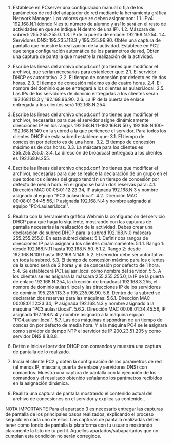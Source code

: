 1.	Establece en PCserver una configuración manual o fija de los parámetros de red del adaptador de red mediante la herramienta gráfica Network Manager. Los valores que se deben asignar son:
1.1.	IPv4: 192.168.N.1 (donde N es tu número de alumno y así lo será en el resto de actividades en que se indique N dentro de una IP).
1.2.	Máscara de subred: 255.255.255.0.
1.3.	IP de la puerta de enlace: 192.168.N.254.
1.4.	Servidores DNS: 195.235.113.3 y 195.235.96.90.
Obtén una captura de pantalla que muestre la realización de la actividad.
Establece en PC2 que tenga configuración automática de los parámetros de red,
Obtén una captura de pantalla que muestre la realización de la actividad.

2.	Escribe las líneas del archivo dhcpd.conf (no tienes que modificar el archivo), que serían necesarias para establecer que:
2.1.	El servidor DHCP es autoritativo.
2.2.	El tiempo de concesión por defecto es de dos horas.
2.3.	El tiempo de concesión máximo es de cuatro horas.
2.4.	El nombre del dominio que se entregará a los clientes es aulasri.local.
2.5.	Las IPs de los servidores de dominio entregadas a los clientes serán 192.168.113.3 y 192.168.96.90.
2.6.	La IP de la puerta de enlace entregada a los clientes será 192.168.N.254.
3.	Escribe las líneas del archivo dhcpd.conf (no tienes que modificar el archivo), necesarias para que el servidor asigne dinámicamente direcciones IP en los rangos 192.168.N.11-192.168.N.50 y 192.168.N.100-192.168.N.149 en la subred a la que pertenece el servidor. Para todos los clientes DHCP de esta subred establece que:
3.1.	El tiempo de concesión por defecto es de una hora.
3.2.	El tiempo de concesión máximo es de dos horas.
3.3.	La máscara para los clientes es 255.255.255.0.
3.4.	La dirección de broadcast entregada a los clientes es 192.168.N.255.
4.	Escribe las líneas del archivo dhcpd.conf (no tienes que modificar el archivo), necesarias para que se realice la declaración de un grupo en el que todos los clientes del grupo tendrán un tiempo de concesión por defecto de media hora. En el grupo se harán dos reservas para:
4.1.	Dirección MAC 00:08:01:12:23:34, IP asignada 192.168.N.3 y nombre asignado al equipo "PC3.aulasri.local".
4.2.	Dirección MAC 00:08:01:34:45:56, IP asignada 192.168.N.4 y nombre asignado al equipo "PC4.aulasri.local".
5.	Realiza con la herramienta gráfica Webmin la configuración del servicio DHCP para que haga lo siguiente, mostrando con las capturas de pantalla necesarias la realización de la actividad.
Debes crear una declaración de subred DHCP para la subred 192.168.N.0 máscara 255.255.255.0. En esta subred debes:
5.1.	Definir dos rangos de direcciones IP para asignar a los clientes dinámicamente:
5.1.1.	Rango 1: desde 192.168.N.11 hasta 192.168.N.50.
5.1.2.	Rango 2: desde 192.168.N.100 hasta 192.168.N.149.
5.2.	El servidor debe ser autoritativo en toda la subred.
5.3.	El tiempo de concesión máximo para los clientes de la subred será de 2 horas y el de concesión por defecto de 1 hora.
5.4.	Se establecerá PC1.aulasri.local como nombre del servidor.
5.5.	A los clientes se les asignará la máscara 255.255.255.0, la IP de la puerta de enlace 192.168.N.254, la dirección de broadcast 192.168.3.255, el nombre de dominio aulasri.local y las direcciones IP de los servidores de dominio 195.235.113.3 y 195.235.96.90.
5.6.	Dentro de la subred se declararán dos reservas para las máquinas:
5.6.1.	Dirección MAC 00:08:01:12:23:34, IP asignada 192.168.N.3 y nombre asignado a la máquina "PC3.aulasri.local".
5.6.2.	Dirección MAC 00:08:01:34:45:56, IP asignada 192.168.N.4 y nombre asignado a la máquina equipo "PC4.aulasri.local".
5.7.	Las dos máquinas dispondrán de un tiempo de concesión por defecto de media hora. Y a la máquina PC4 se le asignará como servidor de tiempo NTP el servidor de IP 200.23.51.205 y como servidor DNS 8.8.8.8.
6.	Detén e inicia el servidor DHCP con comandos y muestra una captura de pantalla de lo realizado.
7.	Inicia el cliente PC2 y obtén la configuración de los parámetros de red (al menos IP, máscara, puerta de enlace y servidores DNS) con comandos. Muestra una captura de pantalla con la ejecución de los comandos y el resultado obtenido señalando los parámetros recibidos en la asignación dinámica.
8.	Realiza una captura de pantalla mostrando el contenido actual del archivo de concesiones en el servidor y explica su contenido..

NOTA IMPORTANTE
Para el apartado 3 es necesario entregar las capturas de pantalla de los principales pasos realizados, explicando el proceso seguido en cada uno de ellos. Las capturas de pantalla realizadas deben tener como fondo de pantalla la plataforma con tu usuario mostrando claramente la foto de tu perfil. Aquellos apartados/subapartados que no cumplan esta condición no serán corregidos.
